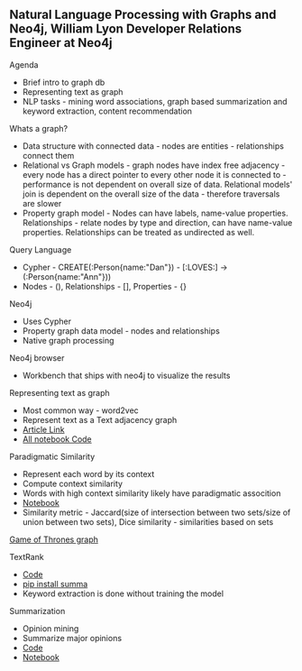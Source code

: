## Natural Language Processing with Graphs and Neo4j, William Lyon Developer Relations Engineer at Neo4j ##

Agenda

* Brief intro to graph db
* Representing text as graph
* NLP tasks - mining word associations, graph based summarization and keyword extraction, content recommendation

Whats a graph?

* Data structure with connected data - nodes are entities - relationships connect them
* Relational vs Graph models - graph nodes have index free adjacency - every node has a direct pointer to every other node it is connected to - performance is not dependent on overall size of data. Relational models' join is dependent on the overall size of the data - therefore traversals are slower
* Property graph model - Nodes can have labels, name-value properties. Relationships - relate nodes by type and direction, can have name-value properties. Relationships can be treated as undirected as well.

Query Language

* Cypher - CREATE(:Person{name:"Dan"}) - [:LOVES:] -> (:Person{name:"Ann"}))
* Nodes - (), Relationships - [], Properties - {}

Neo4j

* Uses Cypher
* Property graph data model - nodes and relationships
* Native graph processing

Neo4j browser

* Workbench that ships with neo4j to visualize the results

Representing text as graph

* Most common way - word2vec
* Represent text as a Text adjacency graph
* [Article Link](http://www.lyonwj.com/2015/06/16/nlp-with-neo4j/)
* [All notebook Code](https://github.com/adarsh0806/nlp-graph-notebooks)

Paradigmatic Similarity

* Represent each word by its context
* Compute context similarity
* Words with high context similarity likely have paradigmatic assocition
* [Notebook](https://github.com/johnymontana/nlp-graph-notebooks/blob/master/paradigmatic-relations.ipynb)
* Similarity metric - Jaccard(size of intersection between two sets/size of union between two sets), Dice similarity - similarities based on sets


[Game of Thrones graph](https://github.com/johnymontana/graph-of-thrones)

TextRank

* [Code](github.com/summanlp/textrank)
* [pip install summa](http://summanlp.github.io/textrank/)
* Keyword extraction is done without training the model

Summarization

* Opinion mining
* Summarize major opinions
* [Code](kavita-ganesan.com/opinosis)
* [Notebook](https://github.com/johnymontana/nlp-graph-notebooks/blob/master/opinion_mining.ipynb)




